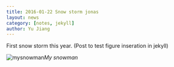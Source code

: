 ```yaml
---
title: 2016-01-22 Snow storm jonas
layout: news
category: [notes, jekyll]
author: Yu Jiang
---
```


First snow storm this year. 
(Post to test figure inseration in jekyll)


![mysnowman]({{site.url}}/images/posts/2016-01-22-snowman.JPG)*My snowman*
